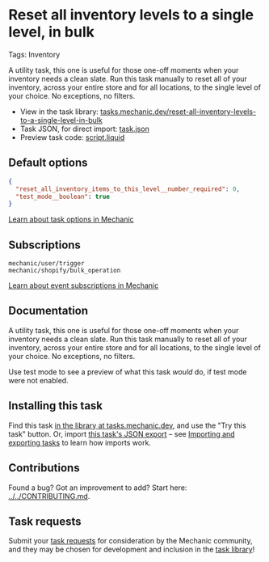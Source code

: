 # Reset all inventory levels to a single level, in bulk

Tags: Inventory

A utility task, this one is useful for those one-off moments when your inventory needs a clean slate. Run this task manually to reset all of your inventory, across your entire store and for all locations, to the single level of your choice. No exceptions, no filters.

* View in the task library: [tasks.mechanic.dev/reset-all-inventory-levels-to-a-single-level-in-bulk](https://tasks.mechanic.dev/reset-all-inventory-levels-to-a-single-level-in-bulk)
* Task JSON, for direct import: [task.json](../../tasks/reset-all-inventory-levels-to-a-single-level-in-bulk.json)
* Preview task code: [script.liquid](./script.liquid)

## Default options

```json
{
  "reset_all_inventory_items_to_this_level__number_required": 0,
  "test_mode__boolean": true
}
```

[Learn about task options in Mechanic](https://learn.mechanic.dev/core/tasks/options)

## Subscriptions

```liquid
mechanic/user/trigger
mechanic/shopify/bulk_operation
```

[Learn about event subscriptions in Mechanic](https://learn.mechanic.dev/core/tasks/subscriptions)

## Documentation

A utility task, this one is useful for those one-off moments when your inventory needs a clean slate. Run this task manually to reset all of your inventory, across your entire store and for all locations, to the single level of your choice. No exceptions, no filters.

Use test mode to see a preview of what this task _would_ do, if test mode were not enabled.

## Installing this task

Find this task [in the library at tasks.mechanic.dev](https://tasks.mechanic.dev/reset-all-inventory-levels-to-a-single-level-in-bulk), and use the "Try this task" button. Or, import [this task's JSON export](../../tasks/reset-all-inventory-levels-to-a-single-level-in-bulk.json) – see [Importing and exporting tasks](https://learn.mechanic.dev/core/tasks/import-and-export) to learn how imports work.

## Contributions

Found a bug? Got an improvement to add? Start here: [../../CONTRIBUTING.md](../../CONTRIBUTING.md).

## Task requests

Submit your [task requests](https://mechanic.canny.io/task-requests) for consideration by the Mechanic community, and they may be chosen for development and inclusion in the [task library](https://tasks.mechanic.dev/)!
